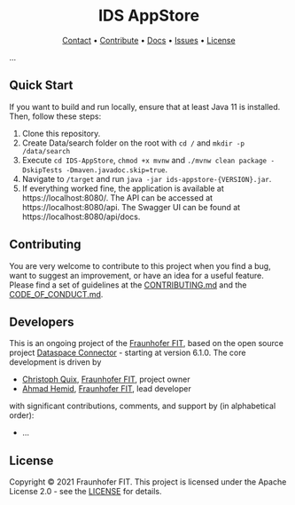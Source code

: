 <h1 align="center">
  <br>
      IDS AppStore
  <br>
</h1>


<p align="center">
  <a href="mailto:info@dataspace-connector.de">Contact</a> •
  <a href="#contributing">Contribute</a> •
  <a href="https://international-data-spaces-association.github.io/IDS-AppStore/">Docs</a> •
  <a href="https://github.com/International-Data-Spaces-Association/IDS-AppStore/issues">Issues</a> •
  <a href="#license">License</a>
</p>


...


## Quick Start

If you want to build and run locally, ensure that at least Java 11 is installed. Then, follow these steps:

1.  Clone this repository.
2.  Create Data/search folder on the root with `cd /` and `mkdir -p /data/search`
3.  Execute `cd IDS-AppStore`, `chmod +x mvnw` and `./mvnw clean package -DskipTests -Dmaven.javadoc.skip=true`.
5.  Navigate to `/target` and run `java -jar ids-appstore-{VERSION}.jar`.
6.  If everything worked fine, the application is available at https://localhost:8080/. The API can
    be accessed at https://localhost:8080/api. The Swagger UI can be found at https://localhost:8080/api/docs.


## Contributing

You are very welcome to contribute to this project when you find a bug, want to suggest an
improvement, or have an idea for a useful feature. Please find a set of guidelines at the
[CONTRIBUTING.md](CONTRIBUTING.md) and the [CODE_OF_CONDUCT.md](CODE_OF_CONDUCT.md).

## Developers

This is an ongoing project of the [Fraunhofer FIT](https://www.fit.fraunhofer.de/en.html), based on
the open source project [Dataspace Connector](https://github.com/International-Data-Spaces-Association/DataspaceConnector) - starting at version 6.1.0.
The core development is driven by
* [Christoph Quix](https://www.fit.fraunhofer.de/de/geschaeftsfelder/data-science-und-kuenstliche-intelligenz/datenmanagement.html), [Fraunhofer FIT](https://www.fit.fraunhofer.de/en.html), project owner
* [Ahmad Hemid](mailto:ahmad.hemid@fit.fraunhofer.de), [Fraunhofer FIT](https://www.fit.fraunhofer.de/en.html), lead developer

with significant contributions, comments, and support by (in alphabetical order):
* ...

## License
Copyright © 2021 Fraunhofer FIT. This project is licensed under the Apache License 2.0 - see the
[LICENSE](LICENSE) for details.
